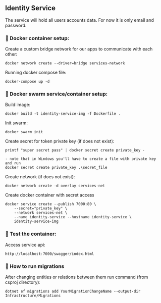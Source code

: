 ## Identity Service 
The service will hold all users accounts data. For now it is only email and password.

### :small_blue_diamond: Docker container setup:
Create a custom bridge network for our apps to communicate with each other:
```
docker network create --driver=bridge services-network
```

Running docker compose file:
```
docker-compose up -d
```

### :small_blue_diamond: Docker swarm service/container setup:

Build image:
```
docker build -t identity-service-img -f Dockerfile .
```

Init swarm:
```
docker swarm init
```

Create secret for token private key (if does not exist):
```
printf "super secret pass" | docker secret create private_key -

- note that in Windows you'll have to create a file with private key and run
docker secret create private_key .\secret_file
```


Create network (if does not exist):
```
docker network create -d overlay services-net
```

Create docker container with secret access
```
docker service create --publish 7000:80 \
    --secret="private_key" \
    --network services-net \
    --name identity-service --hostname identity-service \
    identity-service-img
```

### :small_blue_diamond: Test the container:

Access service api:
```
http://localhost:7000/swagger/index.html
```
### :small_blue_diamond: How to run migrations

After changing entities or relations between them run command (from csproj directory):
```
dotnet ef migrations add YourMigrationChangeName --output-dir Infrastructure/Migrations 
```